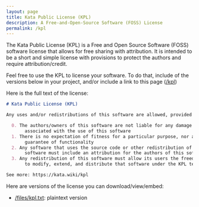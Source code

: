 ```yaml
---
layout: page
title: Kata Public License (KPL)
description: A Free-and-Open-Source Software (FOSS) License
permalink: /kpl
---
```


The Kata Public License (KPL) is a Free and Open Source Software (FOSS) software license that allows for free sharing with attribution. It is intended to be a short and simple license with provisions to protect the authors and require attribution/credit. 

Feel free to use the KPL to license your software. To do that, include of the versions below in your project, and/or include a link to this page ([/kpl](kata.wtf/kpl))

Here is the full text of the license:

```md
# Kata Public License (KPL)

Any uses and/or redistributions of this software are allowed, provided that:

  0. The authors/owners of this software are not liable for any damage
       associated with the use of this software
  1. There is no expectation of fitness for a particular purpose, nor any 
       guarantee of functionality
  2. Any software that uses the source code or other redistribution of this 
       software must include an attribution for the authors of this software
  3. Any redistribution of this software must allow its users the freedom
       to modify, extend, and distribute that software under the KPL terms

See more: https://kata.wiki/kpl
```

Here are versions of the license you can download/view/embed:

  * [/files/kpl.txt](/files/kpl.txt): plaintext version